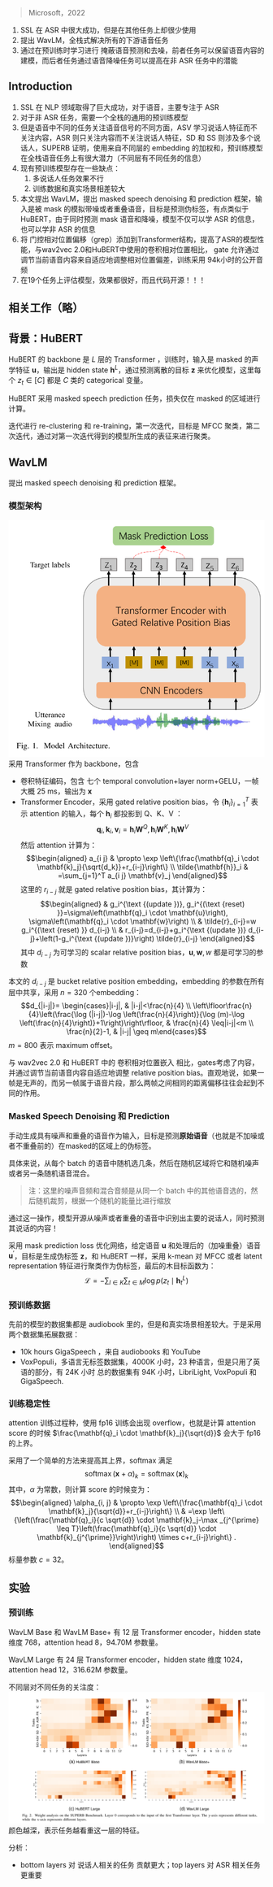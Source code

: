 > Microsoft，2022

1. SSL 在 ASR 中很大成功，但是在其他任务上却很少使用
2. 提出 WavLM，全栈式解决所有的下游语音任务
3. 通过在预训练时学习进行 掩蔽语音预测和去噪，前者任务可以保留语音内容的建模，而后者任务通过语音降噪任务可以提高在非 ASR 任务中的潜能

## Introduction

1. SSL 在 NLP 领域取得了巨大成功，对于语音，主要专注于 ASR
2. 对于非 ASR 任务，需要一个全栈的通用的预训练模型
3. 但是语音中不同的任务关注语音信号的不同方面，ASV 学习说话人特征而不关注内容，ASR 则只关注内容而不关注说话人特征，SD 和 SS 则涉及多个说话人，SUPERB 证明，使用来自不同层的 embedding 的加权和，预训练模型在全栈语音任务上有很大潜力（不同层有不同任务的信息）
4. 现有预训练模型存在一些缺点：
	1. 多说话人任务效果不行
	2. 训练数据和真实场景相差较大
5. 本文提出 WavLM，提出 masked speech denoising 和 prediction 框架，输入是被 mask 的模拟带噪或者重叠语音，目标是预测伪标签，有点类似于 HuBERT，由于同时预测 mask 语音和降噪，模型不仅可以学 ASR 的信息，也可以学非 ASR 的信息
6. 将 门控相对位置偏移（grep）添加到Transformer结构，提高了ASR的模型性能，与wav2vec 2.0和HuBERT中使用的卷积相对位置相比， gate 允许通过调节当前语音内容来自适应地调整相对位置偏差，训练采用 94k小时的公开音频
7. 在19个任务上评估模型，效果都很好，而且代码开源！！！

## 相关工作（略）

## 背景：HuBERT

HuBERT 的 backbone 是 $L$ 层的 Transformer ，训练时，输入是 masked 的声学特征 $\mathbf{u}$，输出是 hidden state $\mathbf{h}^{L}$，通过预测离散的目标 $\mathbf{z}$ 来优化模型，这里每个 $z_t\in[C]$ 都是 $C$ 类的 categorical 变量。

HuBERT 采用 masked speech prediction 任务，损失仅在 masked 的区域进行计算。

迭代进行 re-clustering 和 re-training，第一次迭代，目标是 MFCC 聚类，第二次迭代，通过对第一次迭代得到的模型所生成的表征来进行聚类。

## WavLM

提出 masked speech denoising 和 prediction 框架。

### 模型架构
![](image/Pasted%20image%2020230525223344.png)
采用 Transformer 作为 backbone，包含
+ 卷积特征编码，包含 七个  temporal convolution+layer norm+GELU，一帧大概 25 ms，输出为 $\mathbf{x}$
+ Transformer Encoder，采用 gated relative position bias，令 $\left\{\mathbf{h}_i\right\}_{i=1}^T$ 表示 attention 的输入，每个 $\mathbf{h}_i$ 都投影到 Q、K、V ：$$\mathbf{q}_i, \mathbf{k}_i, \mathbf{v}_i=\mathbf{h}_i \mathbf{W}^Q, \mathbf{h}_i \mathbf{W}^K, \mathbf{h}_i \mathbf{W}^V$$然后 attention 计算为：$$\begin{aligned}
a_{i j} & \propto \exp \left\{\frac{\mathbf{q}_i \cdot \mathbf{k}_j}{\sqrt{d_k}}+r_{i-j}\right\} \\
\tilde{\mathbf{h}}_i & =\sum_{j=1}^T a_{i j} \mathbf{v}_j
\end{aligned}$$这里的 $r_{i-j}$ 就是 gated relative position bias，其计算为：$$\begin{aligned}
& g_i^{\text {(update })}, g_i^{(\text {reset) }}=\sigma\left(\mathbf{q}_i \cdot \mathbf{u}\right), \sigma\left(\mathbf{q}_i \cdot \mathbf{w}\right) \\
& \tilde{r}_{i-j}=w g_i^{(\text {reset) }} d_{i-j} \\
& r_{i-j}=d_{i-j}+g_i^{\text {(update })} d_{i-j}+\left(1-g_i^{\text {(update })}\right) \tilde{r}_{i-j}
\end{aligned}$$其中 $d_{i-j}$ 为可学习的 scalar relative position bias，$\mathbf{u},\mathbf{w},w$ 都是可学习的参数

本文的 $d_{i-j}$ 是 bucket relative position embedding，embedding 的参数在所有层中共享，采用 $n=320$ 个embedding：$$d_{|i-j|}= \begin{cases}|i-j|, & |i-j|<\frac{n}{4} \\ \left\lfloor\frac{n}{4}\left(\frac{\log (|i-j|)-\log \left(\frac{n}{4}\right)}{\log (m)-\log \left(\frac{n}{4}\right)}+1\right)\right\rfloor, & \frac{n}{4} \leq|i-j|<m \\ \frac{n}{2}-1, & |i-j| \geq m\end{cases}$$
$m=800$ 表示 maximum offset。

与 wav2vec 2.0 和 HuBERT 中的 卷积相对位置嵌入 相比，gates考虑了内容，并通过调节当前语音内容自适应地调整 relative position bias。直观地说，如果一帧是无声的，而另一帧属于语音片段，那么两帧之间相同的距离偏移往往会起到不同的作用。

### Masked Speech Denoising 和 Prediction

手动生成具有噪声和重叠的语音作为输入，目标是预测**原始语音**（也就是不加噪或者不重叠前的）在masked的区域上的伪标签。

具体来说，从每个 batch 的语音中随机选几条，然后在随机区域将它和随机噪声或者另一条随机语音混合。
> 注：这里的噪声音频和混合音频是从同一个 batch 中的其他语音选的，然后随机裁剪，根据一个随机的能量比进行缩放

通过这一操作，模型开源从噪声或者重叠的语音中识别出主要的说话人，同时预测其说话的内容！

采用 mask prediction loss  优化网络，给定语音 $\mathbf{u}$ 和处理后的（加噪重叠）语音 $\mathbf{u}^{\prime}$，目标是生成伪标签 $\mathbf{z}$，和 HuBERT 一样，采用 k-mean 对 MFCC  或者 latent representation 特征进行聚类作为伪标签，最后的木目标函数为：$$\mathcal{L}=-\sum_{l \in K} \sum_{t \in M} \log p\left(z_t \mid \mathbf{h}_t^L\right)$$
### 预训练数据

先前的模型的数据集都是 audiobook 里的，但是和真实场景相差较大。于是采用两个数据集拓展数据：
+ 10k hours GigaSpeech ，来自 audiobooks 和 YouTube
+ VoxPopuli，多语言无标签数据集，4000K 小时，23 种语言，但是只用了英语的部分，有 24K 小时
总的数据集有 94K 小时，LibriLight, VoxPopuli 和 GigaSpeech.

### 训练稳定性

attention 训练过程种，使用 fp16 训练会出现 overflow，也就是计算 attention score 的时候 $\frac{\mathbf{q}_i \cdot \mathbf{k}_j}{\sqrt{d}}$ 会大于 fp16 的上界。

采用了一个简单的方法来提高其上界，softmax 满足 $$\operatorname{softmax}(\mathbf{x}+\alpha)_k=\operatorname{softmax}(\mathbf{x})_k$$
其中，$\alpha$ 为常数，则计算 score 的时候变为：$$\begin{aligned}
\alpha_{i, j} & \propto \exp \left\{\frac{\mathbf{q}_i \cdot \mathbf{k}_j}{\sqrt{d}}+r_{i-j}\right\} \\
& =\exp \left\{\left(\frac{\mathbf{q}_i}{c \sqrt{d}} \cdot \mathbf{k}_j-\max _{j^{\prime} \leq T}\left(\frac{\mathbf{q}_i}{c \sqrt{d}} \cdot \mathbf{k}_{j^{\prime}}\right)\right) \times c+r_{i-j}\right\} .
\end{aligned}$$
标量参数 $c=32$。

## 实验

### 预训练

WavLM Base 和 WavLM Base+ 有 12 层 Transformer encoder，hidden state 维度 768，attention head 8，94.70M 参数量。

WavLM Large 有 24 层 Transformer encoder，hidden state 维度 1024，attention head 12，316.62M 参数量。

不同层对不同任务的关注度：![](image/Pasted%20image%2020230526215831.png)
颜色越深，表示任务越看重这一层的特征。

分析：
+ bottom layers 对 说话人相关的任务 贡献更大；top layers 对 ASR 相关任务更重要


